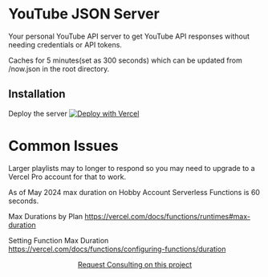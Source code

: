 # YouTube JSON Server


Your personal YouTube API server to get YouTube API responses without needing credentials or API tokens. 

Caches for 5 minutes(set as 300 seconds) which can be updated from /now.json in the root directory. 



## Installation

Deploy the server
[![Deploy with Vercel](https://vercel.com/button)](https://vercel.com/new/clone?repository-url=https://github.com/Aurtherle/youtube-json-server)



# Common Issues

Larger playlists may to longer to respond so you may need to upgrade to a Vercel Pro account for that to work. 

As of May 2024 max duration on Hobby Account Serverless Functions is 60 seconds. 

Max Durations by Plan
https://vercel.com/docs/functions/runtimes#max-duration

Setting Function Max Duration
https://vercel.com/docs/functions/configuring-functions/duration


<p align="center">
  <a href="https://samcarlton.com">Request Consulting on this project</a>
</p>
